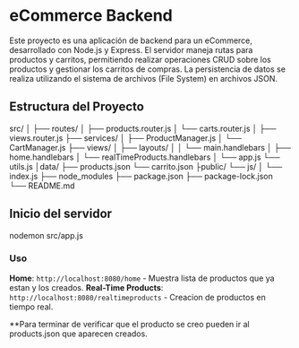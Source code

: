 # eCommerce Backend

Este proyecto es una aplicación de backend para un eCommerce, desarrollado con Node.js y Express. El servidor maneja rutas para productos y carritos, permitiendo realizar operaciones CRUD sobre los productos y gestionar los carritos de compras. La persistencia de datos se realiza utilizando el sistema de archivos (File System) en archivos JSON.

## Estructura del Proyecto

src/
│
├── routes/
│   ├── products.router.js
│   └── carts.router.js
│   ├── views.router.js
├── services/
│   ├── ProductManager.js
│   └── CartManager.js
├── views/
│   ├── layouts/
│   │   └── main.handlebars
│   ├── home.handlebars
│   └── realTimeProducts.handlebars
│
└── app.js
└── utils.js
│data/
├── products.json
└── carrito.json
├public/
└── js/
│    └── index.js
├── node_modules
├── package.json
├── package-lock.json
└── README.md

## Inicio del servidor 

nodemon src/app.js
 



### Uso

**Home**: `http://localhost:8080/home` - Muestra lista de productos que ya estan y los creados.
**Real-Time Products**: `http://localhost:8080/realtimeproducts` - Creacion de productos en tiempo real.

**Para terminar de verificar que el producto se creo pueden ir al products.json que aparecen creados.

 